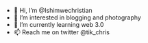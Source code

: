 - 👋 Hi, I’m @Ishimwechristian
- 👀 I’m interested in blogging and photography
- 🌱 I’m currently learning web 3.0
- 📫 Reach me on twitter @tik_chris

<!---
Ishimwechristian/Ishimwechristian is a ✨ special ✨ repository because its `README.md` (this file) appears on your GitHub profile.
You can click the Preview link to take a look at your changes.
--->
